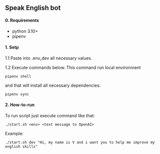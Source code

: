 ## Speak English bot
#### 0. Requirements
- python 3.10+
- pipenv

#### 1. Setp
1.1 Paste into .env_dev all necessary values.

1.2 Execute commands below. 
This command run local environment
```
pipenv shell  
```
and that will install all necessary dependencies:
```
pipenv sync
```
#### 2. How-to-run
To run script just execute command like that:
```
./start.sh <env> <text message to OpenAI>
```
Example:
```
./start.sh dev "Hi, my name is V and i want you to help me improve my english skills"
```

